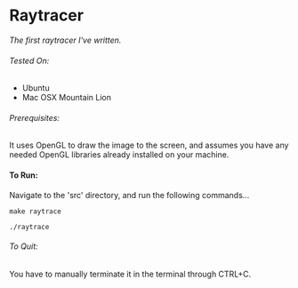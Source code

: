 Raytracer
=========

*The first raytracer I've written.*





###### Tested On:

* Ubuntu
* Mac OSX Mountain Lion

###### Prerequisites:

It uses OpenGL to draw the image to the screen, and assumes you have any needed OpenGL libraries already installed on your machine.



#### To Run:

Navigate to the 'src' directory, and run the following commands...

```
make raytrace

./raytrace
```

###### To Quit:

You have to manually terminate it in the terminal through CTRL+C.
